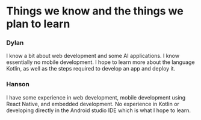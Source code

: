 # Things we know and the things we plan to learn

### Dylan
I know a bit about web development and some AI applications. I know essentially no mobile development. I hope to learn more about the language Kotlin, as well as the steps required to develop an app and deploy it.

### Hanson

I have some experience in web development, mobile development using React Native, and embedded development. No experience in Kotlin or developing directly in the Android studio IDE which is what I hope to learn.
